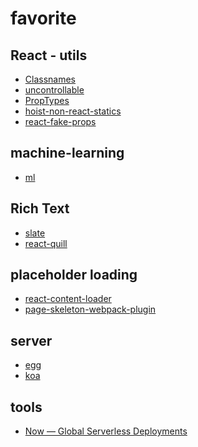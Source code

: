 favorite
========

## React - utils
- [Classnames](https://github.com/JedWatson/classnames)
- [uncontrollable](https://github.com/jquense/uncontrollable)
- [PropTypes](https://github.com/facebook/prop-types)
- [hoist-non-react-statics](https://github.com/mridgway/hoist-non-react-statics)
- [react-fake-props](https://github.com/typicode/react-fake-props)

## machine-learning
- [ml](https://github.com/mljs/ml)

## Rich Text
- [slate](https://github.com/ianstormtaylor/slate)
- [react-quill](https://github.com/zenoamaro/react-quill)

## placeholder loading
- [react-content-loader](https://github.com/danilowoz/react-content-loader)
- [page-skeleton-webpack-plugin](https://github.com/ElemeFE/page-skeleton-webpack-plugin)

## server
- [egg](https://github.com/eggjs/egg/)
- [koa](https://github.com/koajs/koa)

## tools
- [Now — Global Serverless Deployments](https://zeit.co/now)
